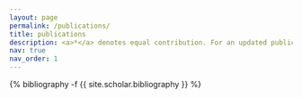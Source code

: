 ```yaml
---
layout: page
permalink: /publications/
title: publications
description: <a>*</a> denotes equal contribution. For an updated publication list visit my [Google Scholar]().
nav: true
nav_order: 1
---
```

<!-- _pages/publications.md -->
<div class="publications">

{% bibliography -f {{ site.scholar.bibliography }} %}

</div>
